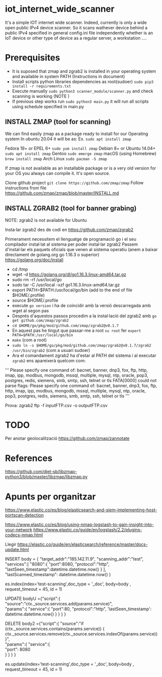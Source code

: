 # iot_internet_wide_scanner
It's a simple IOT internet wide scanner. Indeed, currently is only a wide open public IPv4 device scanner. So it scans wathever device behind a public IPv4 specified in general config.ini file independently whether is an IoT device or other type of device as a regular server, a workstation .... 

# Prerequisites
- It is suposed that zmap and zgrab2 is installed in your operating system and available in system PATH (Instructions in document)
- Install scripts python libraries dependencies as root(sudoer) `sudo pip3 install -r requirements.txt` 
- Execute manually `sudo python3 scanner_module/scanner.py` and check scanning is working (NOTE )
- If previous step works run `sudo python3 main.py` it will run all scripts using schedule specified in main.py

## INSTALL ZMAP (tool for scanning)
We can find easily zmap as a package ready to install for our Operating system 
In ubuntu 20.04 it will be as:
Ex. `sudo apt install zmap`

Fedora 19+ or EPEL 6+	`sudo yum install zmap`
Debian 8+ or Ubuntu 14.04+	`sudo apt install zmap`
Gentoo	`sudo emerge zmap`
macOS (using Homebrew)	`brew install zmap`
Arch Linux	`sudo pacman -S zmap`

If zmap is not available as an installable package or is a very old version for your OS you always can compile it.
It's open source.

Clone github project `git clone https://github.com/zmap/zmap`
Follow instructions from file https://github.com/zmap/zmap/blob/master/INSTALL.md


## INSTALL ZGRAB2 (tool for banner grabing)

NOTE: zgrab2 is not available for Ubuntu 

Insta·lar zgrab2 des de codi en https://github.com/zmap/zgrab2

Primerament necessitem el llenguatge de programació go i el seu compilador instal·lat al sistema per poder instal·lar zgrab2
Passem d'instal·lar els paquets oficials que venen al sistema operatiu (anem a baixar directament de golang.org go 1.16.3 o superior)
https://golang.org/doc/install

- cd /tmp
- wget -d https://golang.org/dl/go1.16.3.linux-amd64.tar.gz
- sudo rm -rf /usr/local/go
- sudo tar -C /usr/local -xzf go1.16.3.linux-amd64.tar.gz
- export PATH=$PATH:/usr/local/go/bin (add to the end of file $HOME/.profile)
- source $HOME/.profile
- execute `go version` i ha de coincidir amb la versió descarregada amb wget al segon pas
- Després d'aquestos passos procedim a la instal·lació del zgrab2 amb `go get github.com/zmap/zgrab2`
- `cd $HOME/go/pkg/mod/github.com/zmap/zgrab2@v0.1.7`
- En aquest pas he tingut que passar-me a root `su root` fer `export PATH=$PATH:/usr/local/go/bin`
- `make` (com a root)
- `sudo ln -s $HOME/go/pkg/mod/github.com/zmap/zgrab2@v0.1.7/zgrab2 /usr/bin/zgrab2` (com a usuari sudoer)
- Ara el comandament zgrab2 ha d'estar al PATH del sistema i al executar `zgrab2` ens apareixerà quelcom com:

''' Please specify one command of: bacnet, banner, dnp3, fox, ftp, http, imap, ipp, modbus, mongodb, mssql, multiple, mysql, ntp, oracle, pop3, postgres, redis, siemens, smb, smtp, ssh, telnet or tls
FATA[0000] could not parse flags: Please specify one command of: bacnet, banner, dnp3, fox, ftp, http, imap, ipp, modbus, mongodb, mssql, multiple, mysql, ntp, oracle, pop3, postgres, redis, siemens, smb, smtp, ssh, telnet or tls '''    


Prova: zgrab2 ftp -f inputFTP.csv -o outputFTP.csv


# TODO
Per anotar geolocalització
https://github.com/zmap/zannotate

# References
https://github.com/djet-sb/libzmap-python3/blob/master/libzmap/libzmap.py


# Apunts per organitzar

https://www.elastic.co/es/blog/elasticsearch-and-siem-implementing-host-portscan-detection

https://www.elastic.co/es/blog/using-nmap-logstash-to-gain-insight-into-your-network
https://www.elastic.co/guide/en/logstash/2.2/plugins-codecs-nmap.html

Llegir https://elastic.co/guide/en/elasticsearch/reference/master/docs-update.html

INSERT
body = {
    "target_addr":"185.142.11.9",
    "scanning_addr":"test",
    "services":[
        "8080":{
            "port":8080,
            "protocol":"http",
            "lastSeen_timestamp":datetime.datetime.now()
        }
    ],
    "lastScanned_timestamp": datetime.datetime.now()
}

es.index(index='test-scanning',doc_type = '_doc', body=body , request_timeout = 45, id = 1)


UPDATE 
bodyU ={"script":{
    "source":"ctx._source.services.add(params.service)",    
    "params":{
        "service":{
            "port":80,
            "protocol":"http",
            'lastSeen_timestamp': datetime.datetime.now()
          }
      }
    }
}

            
DELETE 
body2 ={"script":{
    "source":"if (ctx._source.services.contains(params.service)) { ctx._source.services.remove(ctx._source.services.indexOf(params.service)) }",    
    "params":{
      "service":{            
        "port": 8080            
       }
      }
    }
}

 
es.update(index='test-scanning',doc_type = '_doc', body=body , request_timeout = 45, id = 1)

